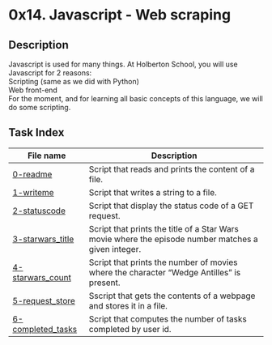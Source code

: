 # 0x14. Javascript - Web scraping

## Description

Javascript is used for many things. At Holberton School, you will use Javascript for 2 reasons:<br>
    Scripting (same as we did with Python)<br>
    Web front-end<br>
For the moment, and for learning all basic concepts of this language, we will do some scripting.

## Task Index
|File name              |Description                         |
|-----------------------|------------------------------------|
|[0-readme](0-readme.js)|Script that reads and prints the content of a file.|
|[1-writeme](1-writeme.js)|Script that writes a string to a file.|
|[2-statuscode](2-statuscode.js)|Script that display the status code of a GET request.|
|[3-starwars_title](3-starwars_title.js)|Script that prints the title of a Star Wars movie where the episode number matches a given integer.|
|[4-starwars_count](4-starwars_count.js)|Script that prints the number of movies where the character “Wedge Antilles” is present.|
|[5-request_store](5-request_store.js)|Sscript that gets the contents of a webpage and stores it in a file.|
|[6-completed_tasks](6-completed_tasks.js)|Script that computes the number of tasks completed by user id.|
